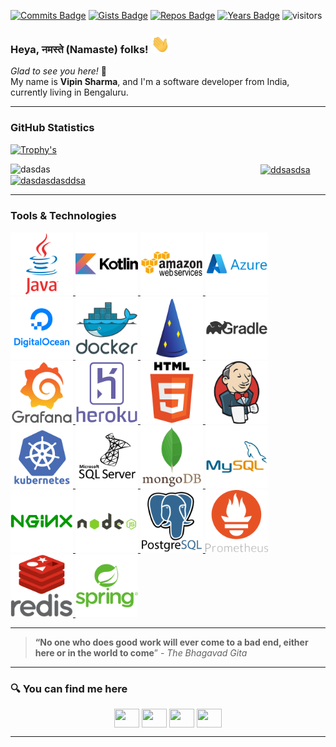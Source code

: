 <!--**shharma-vipin/shharma-vipin** is a ✨ _special_ ✨ repository because its `README.md` (this file) appears on your GitHub profile.-->

[![Commits Badge](https://badges.pufler.dev/commits/monthly/shharma-vipin)](https://badges.pufler.dev)
[![Gists Badge](https://badges.pufler.dev/gists/shharma-vipin)](https://badges.pufler.dev)
[![Repos Badge](https://badges.pufler.dev/repos/shharma-vipin)](https://badges.pufler.dev)
[![Years Badge](https://badges.pufler.dev/years/shharma-vipin)](https://badges.pufler.dev)
![visitors](https://visitor-badge.glitch.me/badge?page_id=shharma-vipin.visitor-badge)

### Heya, नमस्ते (Namaste) folks! <img src="https://raw.githubusercontent.com/shharma-vipin/shharma-vipin/master/wave.gif" width="30px">

_Glad to see you here!_   🤩   
My name is **Vipin Sharma**, and I'm a software developer from India, currently living in Bengaluru.

---

### GitHub Statistics

[![Trophy's](https://github-profile-trophy.vercel.app/?username=shharma-vipin&theme=dracula)](https://github.com/shharma-vipin/github-profile-trophy)

<p>
<a href="https://github.com/anuraghazra/github-readme-stats">
<img align="left" width="400" src="https://github-readme-stats.vercel.app/api?username=shharma-vipin&show_icons=true&line_height=25&count_private=true&theme=dracula&hide=stars"  alt="dasdas"/>
</a>
<a href="https://github.com/anuraghazra/convoychat">
<img align="center" width="360" src="https://github-readme-streak-stats.herokuapp.com?user=shharma-vipin&theme=dracula&date_format=M%20j%5B%2C%20Y%5D&fire=DDC519"  alt="ddsasdsa"/>
</a>
<a href="https://github.com/anuraghazra/convoychat">
  <img src="https://activity-graph.herokuapp.com/graph?username=shharma-vipin&theme=dracula"  alt="dasdasdasddsa" height="280"/>
</a>     
</p>     

---
### Tools & Technologies
<p>
<a href="" target="_blank"><img src="https://raw.githubusercontent.com/devicons/devicon/master/icons/java/java-original-wordmark.svg" alt="java" width="100" height="100"/> </a>
<a href="" target="_blank"><img src="https://raw.githubusercontent.com/devicons/devicon/master/icons/kotlin/kotlin-original-wordmark.svg" alt="kotlin" width="100" height="100"/> </a>
<a href="" target="_blank"><img src="https://raw.githubusercontent.com/devicons/devicon/master/icons/amazonwebservices/amazonwebservices-original-wordmark.svg" alt="aws" width="100" height="100"/> </a>
<a href="" target="_blank"><img src="https://raw.githubusercontent.com/devicons/devicon/master/icons/azure/azure-original-wordmark.svg" alt="azure" width="100" height="100"/> </a>
<a href="" target="_blank"><img src="https://raw.githubusercontent.com/devicons/devicon/master/icons/digitalocean/digitalocean-original-wordmark.svg" alt="dgo" width="100" height="100"/> </a>
<a href="" target="_blank"><img src="https://raw.githubusercontent.com/devicons/devicon/master/icons/docker/docker-original-wordmark.svg" alt="docker" width="100" height="100"/> </a>
<a href="" target="_blank"><img src="https://raw.githubusercontent.com/devicons/devicon/master/icons/dropwizard/dropwizard-original.svg" alt="dropwizard" width="100" height="100"/> </a>
<a href="" target="_blank"><img src="https://raw.githubusercontent.com/devicons/devicon/master/icons/gradle/gradle-plain-wordmark.svg" alt="gradle" width="100" height="100"/> </a>
<a href="" target="_blank"><img src="https://raw.githubusercontent.com/devicons/devicon/master/icons/grafana/grafana-original-wordmark.svg" alt="grafana" width="100" height="100"/> </a>
<a href="" target="_blank"><img src="https://raw.githubusercontent.com/devicons/devicon/master/icons/heroku/heroku-original-wordmark.svg" alt="heroku" width="100" height="100"/> </a>
<a href="" target="_blank"><img src="https://raw.githubusercontent.com/devicons/devicon/master/icons/html5/html5-original-wordmark.svg" alt="html5" width="100" height="100"/> </a>
<a href="" target="_blank"><img src="https://raw.githubusercontent.com/devicons/devicon/master/icons/jenkins/jenkins-original.svg" alt="jenkins" width="100" height="100"/> </a>
<a href="" target="_blank"><img src="https://raw.githubusercontent.com/devicons/devicon/master/icons/kubernetes/kubernetes-plain-wordmark.svg" alt="k8s" width="100" height="100"/> </a>
<a href="" target="_blank"><img src="https://raw.githubusercontent.com/devicons/devicon/master/icons/microsoftsqlserver/microsoftsqlserver-plain-wordmark.svg" alt="microsoftsqlserver" width="100" height="100"/> </a>
<a href="" target="_blank"><img src="https://raw.githubusercontent.com/devicons/devicon/master/icons/mongodb/mongodb-original-wordmark.svg" alt="mongodb" width="100" height="100"/> </a>
<a href="" target="_blank"><img src="https://raw.githubusercontent.com/devicons/devicon/master/icons/mysql/mysql-original-wordmark.svg" alt="mysql" width="100" height="100"/> </a>
<a href="" target="_blank"><img src="https://raw.githubusercontent.com/devicons/devicon/master/icons/nginx/nginx-original.svg" alt="nginx" width="100" height="100"/> </a>
<a href="" target="_blank"><img src="https://raw.githubusercontent.com/devicons/devicon/master/icons/nodejs/nodejs-original-wordmark.svg" alt="nodejs" width="100" height="100"/> </a>
<a href="" target="_blank"><img src="https://raw.githubusercontent.com/devicons/devicon/master/icons/postgresql/postgresql-original-wordmark.svg" alt="postgresql" width="100" height="100"/> </a>
<a href="" target="_blank"><img src="https://raw.githubusercontent.com/devicons/devicon/master/icons/prometheus/prometheus-original-wordmark.svg" alt="prometheus" width="100" height="100"/> </a>
<a href="" target="_blank"><img src="https://raw.githubusercontent.com/devicons/devicon/master/icons/redis/redis-original-wordmark.svg" alt="redis" width="100" height="100"/> </a>
<a href="" target="_blank"><img src="https://raw.githubusercontent.com/devicons/devicon/master/icons/spring/spring-original-wordmark.svg" alt="spring" width="100" height="100"/> </a>

[//]: # (<a href="" target="_blank"><img src="https://raw.githubusercontent.com/devicons/devicon/master/icons/" alt="" width="100" height="100"/> </a>)
</p>


---     
> **“No one who does good work will ever come to a bad end, either here or in the world to come**” -<cite> The Bhagavad Gita </cite>

---


<!--START_SECTION:waka-->
<!--END_SECTION:waka-->


### 🔍 You can find me here
<p align="center">
<a href="your link" target="blank"><img align="center" src="https://cdn.jsdelivr.net/npm/simple-icons@3.0.1/icons/twitter.svg" alt="" height="30" width="40" /></a>
<a href="your link" target="blank"><img align="center" src="https://cdn.jsdelivr.net/npm/simple-icons@3.0.1/icons/linkedin.svg" alt="" height="30" width="40" /></a>
<a href="your link" target="blank"><img align="center" src="https://cdn.jsdelivr.net/npm/simple-icons@3.0.1/icons/instagram.svg" alt="" height="30" width="40" /></a>
<a href="your link" target="blank"><img align="center" src="https://cdn.jsdelivr.net/npm/simple-icons@3.0.1/icons/youtube.svg" alt="" height="30" width="40" /></a>
</p>

---
